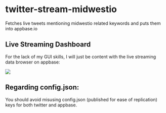 # twitter-stream-midwestio
Fetches live tweets mentioning midwestio related keywords and puts them into appbase.io


## Live Streaming Dashboard

For the lack of my GUI skills, I will just be content with the live streaming data browser on appbase:

![](https://i.imgur.com/DTa9698.png)


## Regarding config.json:

You should avoid misusing config.json (published for ease of replication) keys for both twitter and appbase.
